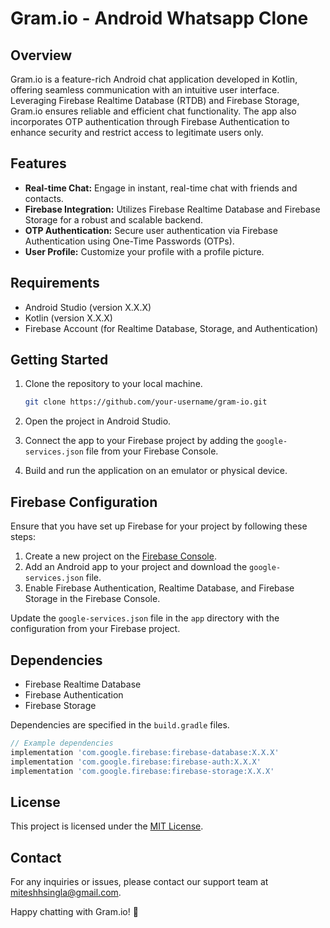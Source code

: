 # Gram.io - Android Whatsapp Clone

## Overview

Gram.io is a feature-rich Android chat application developed in Kotlin, offering seamless communication with an intuitive user interface. Leveraging Firebase Realtime Database (RTDB) and Firebase Storage, Gram.io ensures reliable and efficient chat functionality. The app also incorporates OTP authentication through Firebase Authentication to enhance security and restrict access to legitimate users only.

## Features

- **Real-time Chat:** Engage in instant, real-time chat with friends and contacts.
- **Firebase Integration:** Utilizes Firebase Realtime Database and Firebase Storage for a robust and scalable backend.
- **OTP Authentication:** Secure user authentication via Firebase Authentication using One-Time Passwords (OTPs).
- **User Profile:** Customize your profile with a profile picture.

## Requirements

- Android Studio (version X.X.X)
- Kotlin (version X.X.X)
- Firebase Account (for Realtime Database, Storage, and Authentication)

## Getting Started

1. Clone the repository to your local machine.
   ```bash
   git clone https://github.com/your-username/gram-io.git
   ```

2. Open the project in Android Studio.

3. Connect the app to your Firebase project by adding the `google-services.json` file from your Firebase Console.

4. Build and run the application on an emulator or physical device.

## Firebase Configuration

Ensure that you have set up Firebase for your project by following these steps:

1. Create a new project on the [Firebase Console](https://console.firebase.google.com/).
2. Add an Android app to your project and download the `google-services.json` file.
3. Enable Firebase Authentication, Realtime Database, and Firebase Storage in the Firebase Console.

Update the `google-services.json` file in the `app` directory with the configuration from your Firebase project.

## Dependencies

- Firebase Realtime Database
- Firebase Authentication
- Firebase Storage

Dependencies are specified in the `build.gradle` files.

```gradle
// Example dependencies
implementation 'com.google.firebase:firebase-database:X.X.X'
implementation 'com.google.firebase:firebase-auth:X.X.X'
implementation 'com.google.firebase:firebase-storage:X.X.X'
```


## License

This project is licensed under the [MIT License](LICENSE).

## Contact

For any inquiries or issues, please contact our support team at miteshhsingla@gmail.com.

Happy chatting with Gram.io! 🚀

